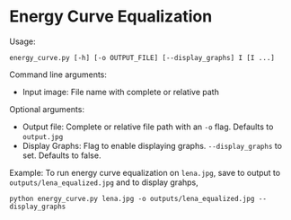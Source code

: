 # Energy Curve Equalization

Usage: 
```
energy_curve.py [-h] [-o OUTPUT_FILE] [--display_graphs] I [I ...]
```

Command line arguments:
  - Input image: File name with complete or relative path
  
Optional arguments:
  - Output file: Complete or relative file path with an ```-o``` flag. Defaults to ```output.jpg```
  - Display Graphs: Flag to enable displaying graphs. ```--display_graphs``` to set. Defaults to false.

Example:
To run energy curve equalization on ```lena.jpg```, save to output to ```outputs/lena_equalized.jpg``` and to display grahps,
```shell
python energy_curve.py lena.jpg -o outputs/lena_equalized.jpg --display_graphs
```

